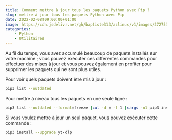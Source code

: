 ```yaml
---
title: Comment mettre à jour tous les paquets Python avec Pip ?
slug: mettre à jour tous les paquets Python avec Pip
date: 2022-02-08T09:00:00+01:00
image: https://cdn.jsdelivr.net/gh/baptiste313/azlinux/v1/images/2727534/raw.webp
categories:
    - Python
    - Utilitaires
---
```


Au fil du temps, vous avez accumulé beaucoup de paquets installés sur votre machine ; vous pouvez exécuter ces différentes commandes pour effectuer des mises à jour et vous pouvez également en profiter pour supprimer les paquets qui ne sont plus utiles.

Pour voir quels paquets doivent être mis à jour :

```bash
pip3 list --outdated
```

Pour mettre à niveau tous les paquets en une seule ligne :

```bash
pip3 list --outdated --format=freeze |cut -d = -f 1 |xargs -n1 pip3 install --upgrade
```

Si vous voulez mettre à jour un seul paquet, vous pouvez exécuter cette commande :

```bash
pip3 install --upgrade yt-dlp
```

